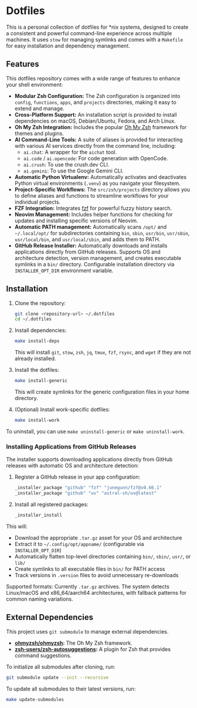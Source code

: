 # Dotfiles

This is a personal collection of dotfiles for \*nix systems, designed to create a consistent and powerful command-line experience across multiple machines. It uses `stow` for managing symlinks and comes with a `Makefile` for easy installation and dependency management.

## Features

This dotfiles repository comes with a wide range of features to enhance your shell environment:

-   **Modular Zsh Configuration:** The Zsh configuration is organized into `config`, `functions`, `apps`, and `projects` directories, making it easy to extend and manage.
-   **Cross-Platform Support:** An installation script is provided to install dependencies on macOS, Debian/Ubuntu, Fedora, and Arch Linux.
-   **Oh My Zsh Integration:** Includes the popular [Oh My Zsh](https://github.com/ohmyzsh/ohmyzsh) framework for themes and plugins.
-   **AI Command-Line Tools:** A suite of aliases is provided for interacting with various AI services directly from the command line, including:
    -   `ai.chat`: A wrapper for the `aichat` tool.
    -   `ai.code` / `ai.opencode`: For code generation with OpenCode.
    -   `ai.crush`: To use the crush.dev CLI.
    -   `ai.gemini`: To use the Google Gemini CLI.
-   **Automatic Python Virtualenv:** Automatically activates and deactivates Python virtual environments (`.venv`) as you navigate your filesystem.
-   **Project-Specific Workflows:** The `src/zsh/projects` directory allows you to define aliases and functions to streamline workflows for your individual projects.
-   **FZF Integration:** Integrates [fzf](https://github.com/junegunn/fzf) for powerful fuzzy history search.
-   **Neovim Management:** Includes helper functions for checking for updates and installing specific versions of Neovim.
-   **Automatic PATH management:** Automatically scans `/opt/` and `~/.local/opt/` for subdirectories containing `bin`, `sbin`, `usr/bin`, `usr/sbin`, `usr/local/bin`, and `usr/local/sbin`, and adds them to PATH.
-   **GitHub Release Installer:** Automatically downloads and installs applications directly from GitHub releases. Supports OS and architecture detection, version management, and creates executable symlinks in a `bin/` directory. Configurable installation directory via `INSTALLER_OPT_DIR` environment variable.

## Installation

1.  Clone the repository:
    ```bash
    git clone <repository-url> ~/.dotfiles
    cd ~/.dotfiles
    ```

2.  Install dependencies:
    ```bash
    make install-deps
    ```
    This will install `git`, `stow`, `zsh`, `jq`, `tmux`, `fzf`, `rsync`, and `wget` if they are not already installed.

3.  Install the dotfiles:
    ```bash
    make install-generic
    ```
    This will create symlinks for the generic configuration files in your home directory.

4.  (Optional) Install work-specific dotfiles:
    ```bash
    make install-work
    ```

To uninstall, you can use `make uninstall-generic` or `make uninstall-work`.

### Installing Applications from GitHub Releases

The installer supports downloading applications directly from GitHub releases with automatic OS and architecture detection:

1. Register a GitHub release in your app configuration:
   ```zsh
   _installer_package "github" "fzf" "junegunn/fzf@v0.66.1"
   _installer_package "github" "uv" "astral-sh/uv@latest"
   ```

2. Install all registered packages:
   ```zsh
   _installer_install
   ```

This will:
- Download the appropriate `.tar.gz` asset for your OS and architecture
- Extract it to `~/.config/opt/appname/` (configurable via `INSTALLER_OPT_DIR`)
- Automatically flatten top-level directories containing `bin/`, `sbin/`, `usr/`, or `lib/`
- Create symlinks to all executable files in `bin/` for PATH access
- Track versions in `.version` files to avoid unnecessary re-downloads

Supported formats: Currently `.tar.gz` archives. The system detects Linux/macOS and x86_64/aarch64 architectures, with fallback patterns for common naming variations.

## External Dependencies

This project uses `git submodule` to manage external dependencies.

-   **[ohmyzsh/ohmyzsh](https://github.com/ohmyzsh/ohmyzsh):** The Oh My Zsh framework.
-   **[zsh-users/zsh-autosuggestions](https://github.com/zsh-users/zsh-autosuggestions):** A plugin for Zsh that provides command suggestions.

To initialize all submodules after cloning, run:
```bash
git submodule update --init --recursive
```

To update all submodules to their latest versions, run:
```bash
make update-submodules
```


